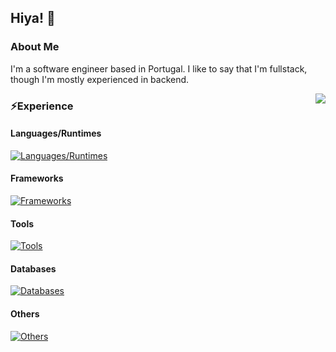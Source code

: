 ## Hiya! 👋

### About Me
I'm a software engineer based in Portugal. I like to say that I'm fullstack, though I'm mostly experienced in backend.

<a>
  <img src="https://lanyard-profile-readme.vercel.app/api/1026483526163517542?hideTimestamp=true&hideDiscrim=true&idleMessage=Just%20chillin'..." align="right" />
</a>

### ⚡️Experience

#### Languages/Runtimes

[![Languages/Runtimes](https://skillicons.dev/icons?i=js,nodejs,ts,cpp,html,md,cs)](https://skillicons.dev)

#### Frameworks
[![Frameworks](https://skillicons.dev/icons?i=react,nextjs,svelte,astro,tailwindcss,express)](https://skillicons.dev)

#### Tools
[![Tools](https://skillicons.dev/icons?i=vscode,idea,bash,vim,docker,git,github,githubactions,vite,visualstudio)](https://skillicons.dev)

#### Databases
[![Databases](https://skillicons.dev/icons?i=prisma,planetscale)](https://skillicons.dev)

#### Others
[![Others](https://skillicons.dev/icons?i=cloudflare,aws,vercel,linux)](https://skillicons.dev)
